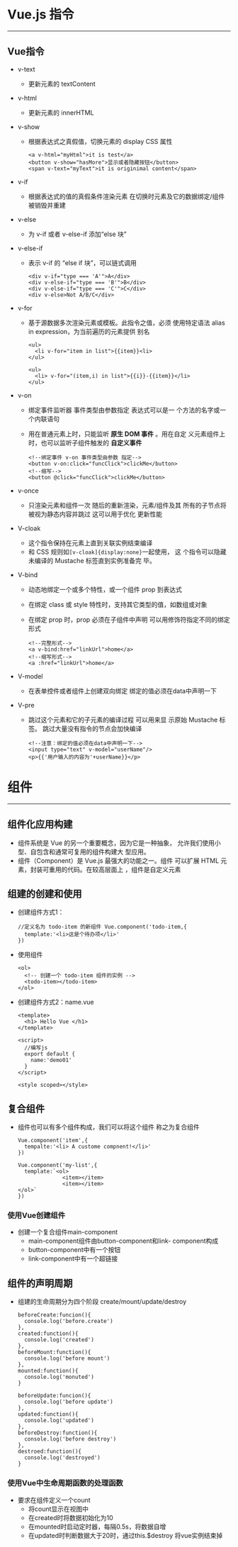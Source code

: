 # Vue.js 指令

---

## Vue指令

  * v-text
    * 更新元素的 textContent
  * v-html
    * 更新元素的 innerHTML
  * v-show
    * 根据表达式之真假值，切换元素的 display CSS 属性

      ```vue
      <a v-html="myHtml">it is test</a>
      <button v-show="hasMore">显示或者隐藏按钮</button>
      <span v-text="myText">it is originimal content</span>
      ```

  * v-if
    * 根据表达式的值的真假条件渲染元素 在切换时元素及它的数据绑定/组件被销毁并重建
  * v-else
    * 为 v-if 或者 v-else-if 添加“else 块”
  * v-else-if
    * 表示 v-if 的 “else if 块”，可以链式调用

      ```vue
      <div v-if="type === 'A'">A</div>
      <div v-else-if="type === 'B'">B</div>
      <div v-else-if="type === 'C'">C</div>
      <div v-else>Not A/B/C</div>
      ```

  * v-for
    * 基于源数据多次渲染元素或模板。此指令之值，必须
    使用特定语法 alias in expression，为当前遍历的元素提供
    别名

      ```vue
      <ul>
        <li v-for="item in list">{{item}}<li>
      </ul>
      ```

      ```vue
      <ul>
        <li> v-for="(item,i) in list">{{i}}-{{item}}</li>
      </ul>
      ```

  * v-on
    * 绑定事件监听器 事件类型由参数指定 表达式可以是一
    个方法的名字或一个内联语句
    * 用在普通元素上时，只能监听 **原生 DOM 事件** 。用在自定
    义元素组件上时，也可以监听子组件触发的 **自定义事件**

      ```vue
      <!--绑定事件 v-on 事件类型由参数 指定-->
      <button v-on:click="funcClick">clickMe</button>
      <!--缩写-->
      <button @click="funcClick">clickMe</button>
      ```

  * v-once
    * 只渲染元素和组件一次 随后的重新渲染，元素/组件及其
    所有的子节点将被视为静态内容并跳过 这可以用于优化
    更新性能
  * V-cloak
    * 这个指令保持在元素上直到关联实例结束编译
    * 和 CSS 规则如`[v-cloak]{display:none}`一起使用， 这
    个指令可以隐藏未编译的 Mustache 标签直到实例准备完
    毕。
  * V-bind
    * 动态地绑定一个或多个特性，或一个组件 prop 到表达式
    * 在绑定 class 或 style 特性时，支持其它类型的值，如数组或对象
    * 在绑定 prop 时，prop 必须在子组件中声明 可以用修饰符指定不同的绑定形式

      ```vue
      <!--完整形式-->
      <a v-bind:href="linkUrl">home</a>
      <!--缩写形式-->
      <a :href="linkUrl">home</a>
      ```

  * V-model
    * 在表单控件或者组件上创建双向绑定
        绑定的值必须在data中声明一下
  * V-pre
    * 跳过这个元素和它的子元素的编译过程 可以用来显
    示原始 Mustache 标签。 跳过大量没有指令的节点会加快编译

      ```vue
      <!--注意：绑定的值必须在data中声明一下-->
      <input type="text" v-model="userName"/>
      <p>{{'用户输入的内容为'+userName}}</p>
      ```

# 组件

---

## 组件化应用构建

  * 组件系统是 Vue 的另一个重要概念，因为它是一种抽象，
  允许我们使用小型、自包含和通常可复用的组件构建大
  型应用。
  * 组件（Component）是 Vue.js 最强大的功能之一。组件
  可以扩展 HTML 元素，封装可重用的代码。在较高层面上
  ，组件是自定义元素

## 组建的创建和使用

  * 创建组件方式1：

      ```vue
      //定义名为 todo-item 的新组件 Vue.component('todo-item,{  
        template:'<li>这是个待办项</li>'
      })
      ```

  * 使用组件

      ```vue
      <ol>
        <!-- 创建一个 todo-item 组件的实例 -->
        <todo-item></todo-item>
      </ol>
      ```

  * 创建组件方式2：name.vue

      ```vue
      <template>
        <h1> Hello Vue </h1>
      </template>

      <script>
        //编写js
        export default {
          name:'demo01'
        }
      </script>

      <style scoped></style>
      ```

## 复合组件

  * 组件也可以有多个组件构成，我们可以将这个组件
  称之为复合组件

      ```vue
      Vue.component('item',{
        tempalte:'<li> A custome compnent!</li>'
      })

      Vue.component('my-list',{
        template:`<ol>
                    <item></item>
                    <item></item>
      </ol>`
      })
      ```

### 使用Vue创建组件

  * 创建一个复合组件main-component
    * main-component组件由button-component和link-
    component构成
    * button-component中有一个按钮
    * link-component中有一个超链接

## 组件的声明周期

  * 组建的生命周期分为四个阶段
    create/mount/update/destroy

    ```vue
    beforeCreate:funcion(){
      console.log('before.create')
    },
    created:function(){
      console.log('created')
    },
    beforeMount:function(){
      console.log('before mount')
    },
    mounted:function(){
      console.log('monuted')
    }
    ```

    ```vue
    beforeUpdate:funcion(){
      console.log('before update')
    },
    updated:function(){
      console.log('updated')
    },
    beforeDestroy:function(){
      console.log('before destroy')
    },
    destroed:function(){
      console.log('destroyed')
    }
    ```

### 使用Vue中生命周期函数的处理函数

  * 要求在组件定义一个count
      * 将count显示在视图中
      * 在created时将数据初始化为10
      * 在mounted时启动定时器，每隔0.5s，将数据自增
      * 在updated时判断数据大于20时，通过this.$destroy
      将vue实例结束掉